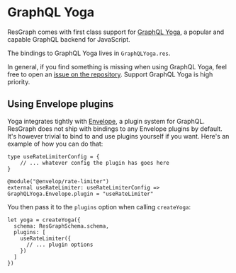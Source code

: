 # GraphQL Yoga

ResGraph comes with first class support for [GraphQL Yoga](https://the-guild.dev/graphql/yoga-server), a popular and capable GraphQL backend for JavaScript.

The bindings to GraphQL Yoga lives in `GraphQLYoga.res`.

In general, if you find something is missing when using GraphQL Yoga, feel free to open an [issue on the repository](https://github.com/zth/resgraph/issues). Support GraphQL Yoga is high priority.

## Using Envelope plugins

Yoga integrates tightly with [Envelope](https://the-guild.dev/graphql/envelop), a plugin system for GraphQL. ResGraph does not ship with bindings to any Envelope plugins by default. It's however trivial to bind to and use plugins yourself if you want. Here's an example of how you can do that:

```rescript
type useRateLimiterConfig = {
    // ... whatever config the plugin has goes here
}

@module("@envelop/rate-limiter")
external useRateLimiter: useRateLimiterConfig => GraphQLYoga.Envelope.plugin = "useRateLimiter"
```

You then pass it to the `plugins` option when calling `createYoga`:

```rescript
let yoga = createYoga({
  schema: ResGraphSchema.schema,
  plugins: [
    useRateLimiter({
      // ... plugin options
    })
  ]
})
```
